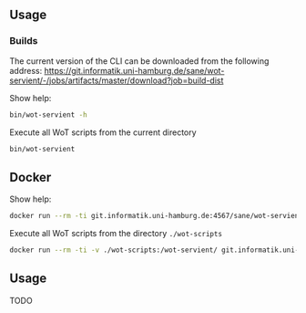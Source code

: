 ## Usage

### Builds

The current version of the CLI can be downloaded from the following address: https://git.informatik.uni-hamburg.de/sane/wot-servient/-/jobs/artifacts/master/download?job=build-dist

Show help:
```bash
bin/wot-servient -h
```

Execute all WoT scripts from the current directory
```bash
bin/wot-servient
```

##  Docker

Show help:
```bash
docker run --rm -ti git.informatik.uni-hamburg.de:4567/sane/wot-servient:latest -h
```

Execute all WoT scripts from the directory `./wot-scripts`
```bash
docker run --rm -ti -v ./wot-scripts:/wot-servient/ git.informatik.uni-hamburg.de:4567/sane/wot-servient:latest
```


## Usage

TODO